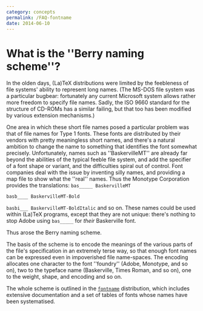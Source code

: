 ```yaml
---
category: concepts
permalink: /FAQ-fontname
date: 2014-06-10
---
```


# What is the ''Berry naming scheme''?

In the olden days, (La)TeX distributions were limited by the
feebleness of file systems' ability to represent long names.  (The
MS-DOS file system was a particular bugbear: fortunately any current
Microsoft system allows rather more freedom to specify file names.
Sadly, the ISO&nbsp;9660 standard for the structure of CD-ROMs has a
similar failing, but that too has been modified by various extension
mechanisms.)

One area in which these short file names posed a particular problem
was that of file names for Type&nbsp;1 fonts.
These fonts are distributed by their vendors with
pretty meaningless short names, and there's a natural ambition to
change the name to something that identifies the font somewhat
precisely.  Unfortunately, names such as ''BaskervilleMT'' are
already far beyond the abilities of the typical feeble file system,
and add the specifier of a font shape or variant, and the difficulties
spiral out of control.  Font companies deal with the issue by
inventing silly names, and providing a map file to show what the
''real'' names.  Thus the Monotype Corporation provides the
translations:
  `bas_____ BaskervilleMT`

  `basb____ BaskervilleMT-Bold`

  `basbi___ BaskervilleMT-BoldItalic`
and so on.  These names could be used within (La)TeX programs,
except that they are not unique: there's nothing to stop Adobe using
`bas_____` for _their_ Baskerville font.

Thus arose the Berry naming scheme.

The basis of the scheme is to encode the meanings of the various parts
of the file's specification in an extremely terse way, so that enough
font names can be expressed even in impoverished file name-spaces.  The
encoding allocates one character to the font ''foundry'' (Adobe, Monotype,
and so on), two to the typeface name (Baskerville, Times Roman, and so
on), one to the weight, shape, and encoding and so on.  

The whole scheme is outlined in the [`fontname`](https://ctan.org/pkg/fontname) distribution,
which includes extensive documentation and a set of tables of fonts
whose names have been systematised.

